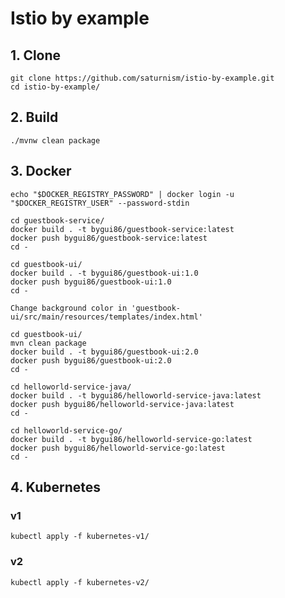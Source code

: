 
# Istio by example

## 1. Clone
```
git clone https://github.com/saturnism/istio-by-example.git
cd istio-by-example/
```

## 2. Build
```
./mvnw clean package
```

## 3. Docker
```
echo "$DOCKER_REGISTRY_PASSWORD" | docker login -u "$DOCKER_REGISTRY_USER" --password-stdin
```
```
cd guestbook-service/
docker build . -t bygui86/guestbook-service:latest
docker push bygui86/guestbook-service:latest
cd -
```
```
cd guestbook-ui/
docker build . -t bygui86/guestbook-ui:1.0
docker push bygui86/guestbook-ui:1.0
cd -
```
`Change background color in 'guestbook-ui/src/main/resources/templates/index.html'`
```
cd guestbook-ui/
mvn clean package
docker build . -t bygui86/guestbook-ui:2.0
docker push bygui86/guestbook-ui:2.0
cd -
```
```
cd helloworld-service-java/
docker build . -t bygui86/helloworld-service-java:latest
docker push bygui86/helloworld-service-java:latest
cd -
```
```
cd helloworld-service-go/
docker build . -t bygui86/helloworld-service-go:latest
docker push bygui86/helloworld-service-go:latest
cd -
```

## 4. Kubernetes
### v1
```
kubectl apply -f kubernetes-v1/
```
### v2
```
kubectl apply -f kubernetes-v2/
```
